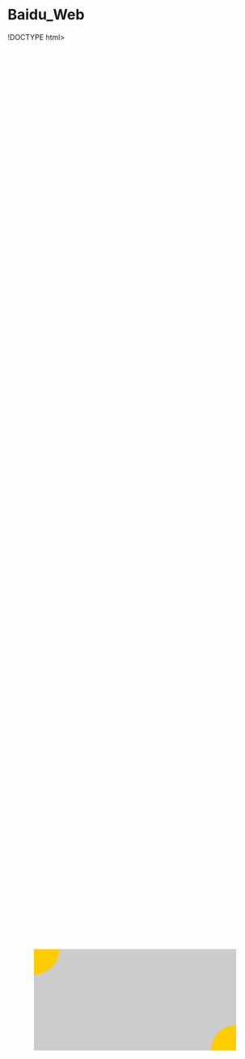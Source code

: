 # Baidu_Web
!DOCTYPE html>
<html>
	<head>
		<meta charset="utf-8" />
		<title></title>
		<style type="text/css">
		body,html{
			padding: 0px;
		}
			#container{
				position: absolute;
				width: 400px;
				height: 200px;
				top:50%;
				left: 50%;
				margin-left: -200px;
				margin-top: -100px;
				background-color: #ccc;
				overflow: hidden;
			}
			#topCircle{
				margin-left: -50px;
				margin-top: -50px;
			}
			#bottomCircle{
				margin-left: 350px;
				margin-top: 100px;
			}
			.circle{
				background-color:#fc0;
				width: 100px;
				height: 100px;
				border-radius: 50%;			
			}
			*{
				-moz-box-sizing: border-box;
				 -webkit-box-sizing: border-box;
				 			box-sizing: border-box;
			}
		</style>
	</head>
	<body>
		<div id="container">
			<div class="circle" id="topCircle"></div>
			<div class="circle" id="bottomCircle"></div>
		</div>
	</body>
</html>
